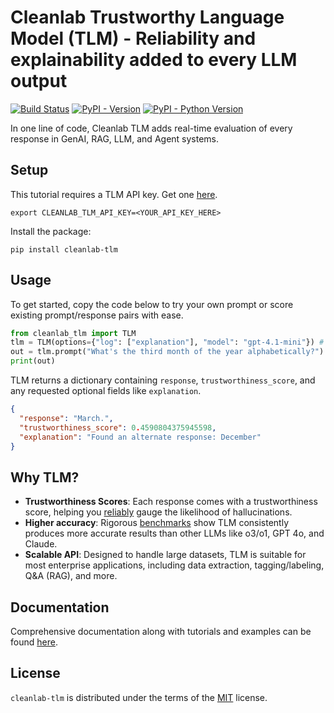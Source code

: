# Cleanlab Trustworthy Language Model (TLM) - Reliability and explainability added to every LLM output

[![Build Status](https://github.com/cleanlab/cleanlab-tlm/actions/workflows/ci.yml/badge.svg)](https://github.com/cleanlab/cleanlab-tlm/actions/workflows/ci.yml) [![PyPI - Version](https://img.shields.io/pypi/v/cleanlab-tlm.svg)](https://pypi.org/project/cleanlab-tlm) [![PyPI - Python Version](https://img.shields.io/pypi/pyversions/cleanlab-tlm.svg)](https://pypi.org/project/cleanlab-tlm)

In one line of code, Cleanlab TLM adds real-time evaluation of every response in GenAI, RAG, LLM, and Agent systems.

## Setup

This tutorial requires a TLM API key. Get one [here](https://tlm.cleanlab.ai/).

```console
export CLEANLAB_TLM_API_KEY=<YOUR_API_KEY_HERE>
```

Install the package:

```console
pip install cleanlab-tlm
```

## Usage

To get started, copy the code below to try your own prompt or score existing prompt/response pairs with ease.

```python
from cleanlab_tlm import TLM
tlm = TLM(options={"log": ["explanation"], "model": "gpt-4.1-mini"}) # GPT, Claude, etc.
out = tlm.prompt("What's the third month of the year alphabetically?")
print(out)
```

TLM returns a dictionary containing `response`, `trustworthiness_score`, and any requested optional fields like `explanation`.

```json
{
  "response": "March.",
  "trustworthiness_score": 0.4590804375945598,
  "explanation": "Found an alternate response: December"
}
```

## Why TLM?

- **Trustworthiness Scores**: Each response comes with a trustworthiness score, helping you [reliably](https://cleanlab.ai/blog/trustworthy-language-model/) gauge the likelihood of hallucinations.
- **Higher accuracy**: Rigorous [benchmarks](https://cleanlab.ai/blog/trustworthy-language-model/) show TLM consistently produces more accurate results than other LLMs like o3/o1, GPT 4o, and Claude.
- **Scalable API**: Designed to handle large datasets, TLM is suitable for most enterprise applications, including data extraction, tagging/labeling, Q&A (RAG), and more.

## Documentation

Comprehensive documentation along with tutorials and examples can be found [here](https://help.cleanlab.ai/tlm).

## License

`cleanlab-tlm` is distributed under the terms of the [MIT](https://spdx.org/licenses/MIT.html) license.
